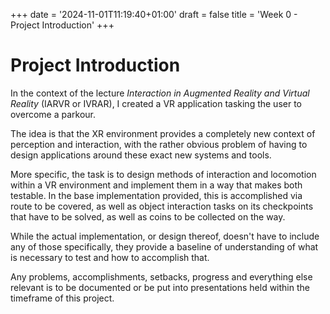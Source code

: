 +++
date = '2024-11-01T11:19:40+01:00'
draft = false
title = 'Week 0 - Project Introduction'
+++

# Project Introduction
In the context of the lecture *Interaction in Augmented Reality and Virtual Reality* (IARVR or IVRAR), I created a VR application tasking the user to overcome a parkour.

The idea is that the XR environment provides a completely new context of perception and interaction, with the rather obvious problem of having to design applications around these exact new systems and tools.

More specific, the task is to design methods of interaction and locomotion within a VR environment and implement them in a way that makes both testable. In the base implementation provided, this is accomplished via route to be covered, as well as object interaction tasks on its checkpoints that have to be solved, as well as coins to be collected on the way.

While the actual implementation, or design thereof, doesn't have to include any of those specifically, they provide a baseline of understanding of what is necessary to test and how to accomplish that.

Any problems, accomplishments, setbacks, progress and everything else relevant is to be documented or be put into presentations held within the timeframe of this project.